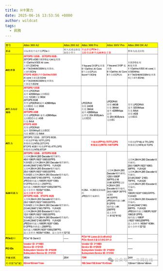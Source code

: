 ```yaml
---
title: H卡算力
date: 2025-06-16 13:53:56 +0800
author: wildcat
tags:
  - 昇腾
---
```




![](H卡算力.md_Attachments/Pasted%20image%2020250616135634.png)